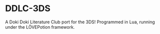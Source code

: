# DDLC-3DS
A Doki Doki Literature Club port for the 3DS! Programmed in Lua, running under the LÖVEPotion framework.
